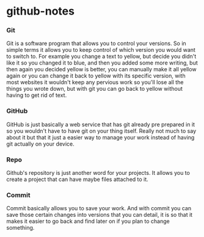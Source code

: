 # github-notes
### Git
Git is a software program that allows you to control your versions. So in simple terms it allows you to keep control of which version you would want to switch to. For example you change a text to yellow, but decide you didn't like it so you changed it to blue, and then you added some more writing, but then again you decided yellow is better, you can manually make it all yellow again or you can change it back to yellow with its specific version, with most websites it wouldn't keep any pervious work so you'll lose all the things you wrote down, but with git you can go back to yellow without having to get rid of text.
### GitHub 
GitHub is just basically a web service that has git already pre prepared in it so you wouldn't have to have git on your thing itself. Really not much to say about it but that it just a easier way to manage your work instead of having git actually on your device.
### Repo
Github's repository is just another word for your projects. It allows you to create a project that can have maybe files attached to it. 
### Commit
Commit basically allows you to save your work. And with commit you can save those certain changes into versions that you can detail, it is so that it makes it easier to go back and find later on if you plan to change something.
